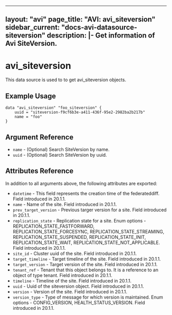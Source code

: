 <!--
    Copyright 2021 VMware, Inc.
    SPDX-License-Identifier: Mozilla Public License 2.0
-->
---
layout: "avi"
page_title: "AVI: avi_siteversion"
sidebar_current: "docs-avi-datasource-siteversion"
description: |-
  Get information of Avi SiteVersion.
---

# avi_siteversion

This data source is used to to get avi_siteversion objects.

## Example Usage

```hcl
data "avi_siteversion" "foo_siteversion" {
    uuid = "siteversion-f9cf6b3e-a411-436f-95e2-2982ba2b217b"
    name = "foo"
}
```

## Argument Reference

* `name` - (Optional) Search SiteVersion by name.
* `uuid` - (Optional) Search SiteVersion by uuid.

## Attributes Reference

In addition to all arguments above, the following attributes are exported:

* `datetime` - This field represents the creation time of the federateddiff. Field introduced in 20.1.1.
* `name` - Name of the site. Field introduced in 20.1.1.
* `prev_target_version` - Previous targer version for a site. Field introduced in 20.1.1.
* `replication_state` - Replication state for a site. Enum options - REPLICATION_STATE_FASTFORWARD, REPLICATION_STATE_FORCESYNC, REPLICATION_STATE_STREAMING, REPLICATION_STATE_SUSPENDED, REPLICATION_STATE_INIT, REPLICATION_STATE_WAIT, REPLICATION_STATE_NOT_APPLICABLE. Field introduced in 20.1.1.
* `site_id` - Cluster uuid of the site. Field introduced in 20.1.1.
* `target_timeline` - Target timeline of the site. Field introduced in 20.1.1.
* `target_version` - Target version of the site. Field introduced in 20.1.1.
* `tenant_ref` - Tenant that this object belongs to. It is a reference to an object of type tenant. Field introduced in 20.1.1.
* `timeline` - Timeline of the site. Field introduced in 20.1.1.
* `uuid` - Uuid of the siteversion object. Field introduced in 20.1.1.
* `version` - Version of the site. Field introduced in 20.1.1.
* `version_type` - Type of message for which version is maintained. Enum options - CONFIG_VERSION, HEALTH_STATUS_VERSION. Field introduced in 20.1.1.

